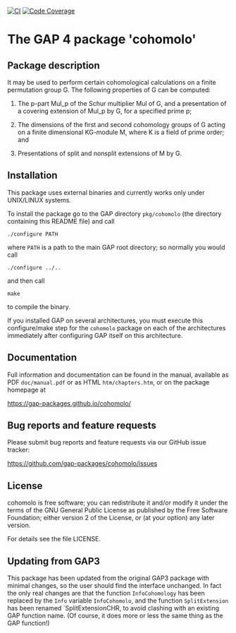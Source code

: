 [![CI](https://github.com/gap-packages/cohomolo/actions/workflows/CI.yml/badge.svg)](https://github.com/gap-packages/cohomolo/actions/workflows/CI.yml)
[![Code Coverage](https://codecov.io/github/gap-packages/cohomolo/coverage.svg?branch=master&token=)](https://codecov.io/gh/gap-packages/cohomolo)

# The GAP 4 package 'cohomolo'

## Package description

It may be used to perform certain cohomological calculations on a finite
permutation group G. The following properties of G can be computed:

1. The p-part Mul_p of the Schur multiplier Mul of G,
and a presentation of a covering extension of Mul_p by G, for a specified
prime p;

2. The dimensions of the first and second cohomology groups of G
acting on a finite dimensional KG-module M, where K is a field of prime
order; and

3. Presentations of split and nonsplit extensions of M by G.


## Installation

This package uses external binaries and currently works only under
UNIX/LINUX systems.

To install the package go to the GAP directory `pkg/cohomolo` (the
directory containing this README file) and call

    ./configure PATH

where `PATH` is a path to the main GAP root directory; so normally you
would call

    ./configure ../..

and then call

    make

to compile the binary.

If you installed GAP on several architectures, you must execute this
configure/make step for the `cohomolo` package on each of the architectures
immediately after configuring GAP itself on this architecture.


## Documentation

Full information and documentation can be found in the manual, available
as PDF `doc/manual.pdf` or as HTML `htm/chapters.htm`, or on the package
homepage at

  <https://gap-packages.github.io/cohomolo/>


## Bug reports and feature requests

Please submit bug reports and feature requests via our GitHub issue tracker:

  <https://github.com/gap-packages/cohomolo/issues>


## License

cohomolo is free software; you can redistribute it and/or modify
it under the terms of the GNU General Public License as published by
the Free Software Foundation; either version 2 of the License, or
(at your option) any later version.

For details see the file LICENSE.


## Updating from GAP3

This package has been updated from the original GAP3 package
with minimal changes, so the user should find the interface unchanged.
In fact the only real changes are that the function `InfoCohomology` has been
replaced by the `Info` variable `InfoCohomolo`, and the function
`SplitExtension` has been renamed `SplitExtensionCHR, to avoid clashing
with an existing GAP function name. (Of course, it does more or less
the same thing as the GAP function!)
